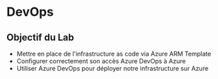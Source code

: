 # DevOps

## Objectif du Lab

- Mettre en place de l'infrastructure as code via Azure ARM Template
- Configurer correctement son accès Azure DevOps à Azure
- Utiliser Azure DevOps pour déployer notre infrastructure sur Azure
